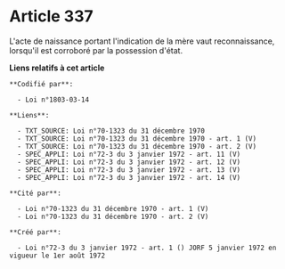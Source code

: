 # Article 337

L'acte de naissance portant l'indication de la mère vaut reconnaissance, lorsqu'il est corroboré par la possession d'état.

**Liens relatifs à cet article**

	**Codifié par**:

	  - Loi n°1803-03-14

	**Liens**:

	  - TXT_SOURCE: Loi n°70-1323 du 31 décembre 1970
	  - TXT_SOURCE: Loi n°70-1323 du 31 décembre 1970 - art. 1 (V)
	  - TXT_SOURCE: Loi n°70-1323 du 31 décembre 1970 - art. 2 (V)
	  - SPEC_APPLI: Loi n°72-3 du 3 janvier 1972 - art. 11 (V)
	  - SPEC_APPLI: Loi n°72-3 du 3 janvier 1972 - art. 12 (V)
	  - SPEC_APPLI: Loi n°72-3 du 3 janvier 1972 - art. 13 (V)
	  - SPEC_APPLI: Loi n°72-3 du 3 janvier 1972 - art. 14 (V)

	**Cité par**:

	  - Loi n°70-1323 du 31 décembre 1970 - art. 1 (V)
	  - Loi n°70-1323 du 31 décembre 1970 - art. 2 (V)

	**Créé par**:

	  - Loi n°72-3 du 3 janvier 1972 - art. 1 () JORF 5 janvier 1972 en vigueur le 1er août 1972
